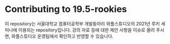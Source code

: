 # Contributing to 19.5-rookies

이 repository는 서울대학교 컴퓨터공학부 개발동아리 와플스튜디오의 2021년 루키 세미나에 이용되는 repository입니다.
강의 자료 등에 대한 제안 사항을 이슈로 올려 주시면, 와플스튜디오 운영팀에서 확인하고 반영할 수 있습니다.
